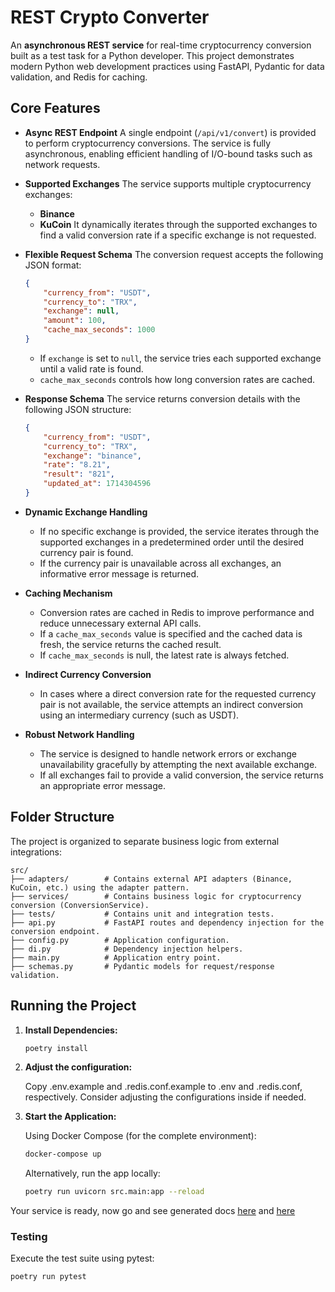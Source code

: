 
# REST Crypto Converter

An **asynchronous REST service** for real-time cryptocurrency conversion built as a test task for a Python developer. This project demonstrates modern Python web development practices using FastAPI, Pydantic for data validation, and Redis for caching.

## Core Features

- **Async REST Endpoint**
  A single endpoint (`/api/v1/convert`) is provided to perform cryptocurrency conversions. The service is fully asynchronous, enabling efficient handling of I/O-bound tasks such as network requests.

- **Supported Exchanges**
  The service supports multiple cryptocurrency exchanges:
  - **Binance**
  - **KuCoin**
  It dynamically iterates through the supported exchanges to find a valid conversion rate if a specific exchange is not requested.

- **Flexible Request Schema**
  The conversion request accepts the following JSON format:
  ```json
  {
      "currency_from": "USDT",
      "currency_to": "TRX",
      "exchange": null,
      "amount": 100,
      "cache_max_seconds": 1000
  }
  ```
  - If `exchange` is set to `null`, the service tries each supported exchange until a valid rate is found.
  - `cache_max_seconds` controls how long conversion rates are cached.

- **Response Schema**
  The service returns conversion details with the following JSON structure:
  ```json
  {
      "currency_from": "USDT",
      "currency_to": "TRX",
      "exchange": "binance",
      "rate": "8.21",
      "result": "821",
      "updated_at": 1714304596
  }
  ```

- **Dynamic Exchange Handling**
  - If no specific exchange is provided, the service iterates through the supported exchanges in a predetermined order until the desired currency pair is found.
  - If the currency pair is unavailable across all exchanges, an informative error message is returned.

- **Caching Mechanism**
  - Conversion rates are cached in Redis to improve performance and reduce unnecessary external API calls.
  - If a `cache_max_seconds` value is specified and the cached data is fresh, the service returns the cached result.
  - If `cache_max_seconds` is null, the latest rate is always fetched.

- **Indirect Currency Conversion**
  - In cases where a direct conversion rate for the requested currency pair is not available, the service attempts an indirect conversion using an intermediary currency (such as USDT).

- **Robust Network Handling**
  - The service is designed to handle network errors or exchange unavailability gracefully by attempting the next available exchange.
  - If all exchanges fail to provide a valid conversion, the service returns an appropriate error message.

## Folder Structure

The project is organized to separate business logic from external integrations:

```
src/
├── adapters/        # Contains external API adapters (Binance, KuCoin, etc.) using the adapter pattern.
├── services/        # Contains business logic for cryptocurrency conversion (ConversionService).
├── tests/           # Contains unit and integration tests.
├── api.py           # FastAPI routes and dependency injection for the conversion endpoint.
├── config.py        # Application configuration.
├── di.py            # Dependency injection helpers.
├── main.py          # Application entry point.
├── schemas.py       # Pydantic models for request/response validation.
```

## Running the Project

1. **Install Dependencies:**

   ```bash
   poetry install
   ```

2. **Adjust the configuration:**

   Copy .env.example and .redis.conf.example to .env and .redis.conf, respectively. Consider adjusting the configurations inside if needed.

3. **Start the Application:**

   Using Docker Compose (for the complete environment):
   ```bash
   docker-compose up
   ```

   Alternatively, run the app locally:
   ```bash
   poetry run uvicorn src.main:app --reload
   ```

Your service is ready, now go and see generated docs [here](http://localhost:8000/docs) and [here](http://localhost:8000/redoc)


### Testing

   Execute the test suite using pytest:
   ```bash
   poetry run pytest
   ```
